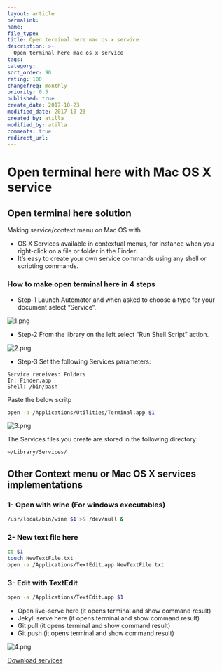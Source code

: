 ```yaml
---
layout: article
permalink:
name:
file_type:
title: Open terminal here mac os x service
description: >-
  Open terminal here mac os x service
tags:  
category:  
sort_order: 90
rating: 100
changefreq: monthly
priority: 0.5
published: true
create_date: 2017-10-23
modified_date: 2017-10-23
created_by: atilla
modified_by: atilla
comments: true
redirect_url:
---
```


# Open terminal here with Mac OS X service

## Open terminal here solution


Making service/context menu on Mac OS with

- OS X Services available in contextual menus, for instance when you right-click on a file or folder in the Finder.
- It’s easy to create your own service commands using any shell or scripting commands.

### How to make open terminal here in 4 steps

- Step-1 Launch Automator and when asked to choose a type for your document select “Service”.

![1.png]({{site.img}}/osxservices/1.png)

- Step-2 From the library on the left select “Run Shell Script” action.

![2.png]({{site.img}}/osxservices/2.png)


- Step-3 Set the following Services parameters:

```
Service receives: Folders
In: Finder.app
Shell: /bin/bash
```
Paste the below scritp

```bash
open -a /Applications/Utilities/Terminal.app $1
```


![3.png]({{site.img}}/osxservices/3.png)

The Services files you create are stored in the following directory:
```
~/Library/Services/
```


## Other Context menu or Mac OS X services implementations

### 1- Open with wine (For windows executables)

```bash
/usr/local/bin/wine $1 >& /dev/null &
```

### 2- New text file here

```bash
cd $1
touch NewTextFile.txt
open -a /Applications/TextEdit.app NewTextFile.txt
```

### 3- Edit with TextEdit

```bash
open -a /Applications/TextEdit.app $1
```


- Open live-serve here (it opens terminal and show command result)
- Jekyll serve here (it opens terminal and show command result)
- Git pull (it opens terminal and show command result)
- Git push (it opens terminal and show command result)


![4.png]({{site.img}}/osxservices/4.png)


[Download services](/downloads/services.zip)
